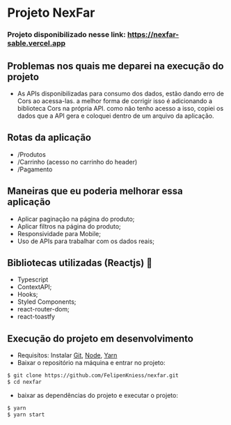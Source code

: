 # Projeto NexFar
### Projeto disponibilizado nesse link: https://nexfar-sable.vercel.app

## Problemas nos quais me deparei na execução do projeto
- As APIs disponibilizadas para consumo dos dados, estão dando erro de Cors ao acessa-las. a melhor forma de corrigir isso é adicionando a biblioteca Cors na própria API. como não tenho acesso a isso, copiei os dados que a API gera e coloquei dentro de um arquivo da aplicação.

## Rotas da aplicação
- /Produtos
- /Carrinho (acesso no carrinho do header)
- /Pagamento

## Maneiras que eu poderia melhorar essa aplicação
- Aplicar paginação na página do produto;
- Aplicar filtros na página do produto;
- Responsividade para Mobile;
- Uso de APIs para trabalhar com os dados reais;

## Bibliotecas utilizadas (Reactjs) 🚀 
- Typescript
- ContextAPI; 
- Hooks;
- Styled Components; 
- react-router-dom;
- react-toastfy

## Execução do projeto em desenvolvimento
- Requisítos: Instalar [Git](https://git-scm.com/), [Node](https://nodejs.org/en/), [Yarn](https://yarnpkg.com/)
- Baixar o repositório na máquina e entrar no projeto:  
```bash
$ git clone https://github.com/FelipenKniess/nexfar.git
$ cd nexfar
```
- baixar as dependências do projeto e executar o projeto:
```bash
$ yarn 
$ yarn start
```

